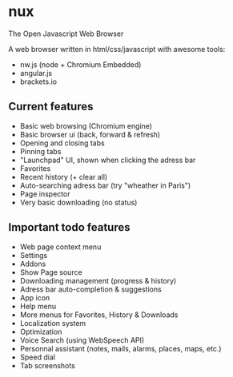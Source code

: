 # nux
The Open Javascript Web Browser

A web browser written in html/css/javascript with awesome tools:

- nw.js (node + Chromium Embedded)
- angular.js
- brackets.io

## Current features

- Basic web browsing (Chromium engine)
- Basic browser ui (back, forward & refresh)
- Opening and closing tabs
- Pinning tabs
- "Launchpad" UI, shown when clicking the adress bar
- Favorites
- Recent history (+ clear all)
- Auto-searching adress bar (try "wheather in Paris")
- Page inspector
- Very basic downloading (no status)

## Important todo features

- Web page context menu
- Settings
- Addons
- Show Page source
- Downloading management (progress & history)
- Adress bar auto-completion & suggestions
- App icon
- Help menu
- More menus for Favorites, History & Downloads
- Localization system
- Optimization
- Voice Search (using WebSpeech API)
- Personnal assistant (notes, mails, alarms, places, maps, etc.)
- Speed dial
- Tab screenshots